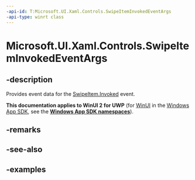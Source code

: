 ```yaml
---
-api-id: T:Microsoft.UI.Xaml.Controls.SwipeItemInvokedEventArgs
-api-type: winrt class
---
```

<!-- Class syntax.
public class SwipeItemInvokedEventArgs 
-->

# Microsoft.UI.Xaml.Controls.SwipeItemInvokedEventArgs


## -description

Provides event data for the [SwipeItem.Invoked](swipeitem_invoked.md) event.


**This documentation applies to WinUI 2 for UWP** (for [WinUI](/windows/apps/winui/winui3/) in the [Windows App SDK](/windows/apps/windows-app-sdk/), see the **[Windows App SDK namespaces](/windows/windows-app-sdk/api/winrt/)**).

## -remarks


## -see-also


## -examples


